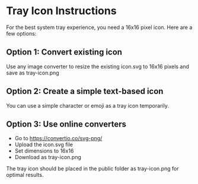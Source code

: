 # Tray Icon Instructions

For the best system tray experience, you need a 16x16 pixel icon. Here are a few options:

## Option 1: Convert existing icon

Use any image converter to resize the existing icon.svg to 16x16 pixels and save as tray-icon.png

## Option 2: Create a simple text-based icon

You can use a simple character or emoji as a tray icon temporarily.

## Option 3: Use online converters

- Go to https://convertio.co/svg-png/
- Upload the icon.svg file
- Set dimensions to 16x16
- Download as tray-icon.png

The tray icon should be placed in the public folder as tray-icon.png for optimal results.
